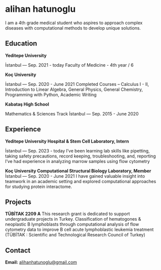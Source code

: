 # alihan hatunoglu

I am a 4th grade medical student who aspires to approach complex diseases with computational methods to develop unique solutions.

## Education

**Yeditepe University**
  
  İstanbul — Sep. 2021 - today
  Faculty of Medicine - 4th year / 6
    
**Koç University** 
  
  İstanbul — Sep. 2020 - June 2021
  Completed Courses – Calculus I - II, Introduction to Linear Algebra, General Physics, General Chemistry, Programming with Python, Academic Writing
  
**Kabataş High School** 
  
  Mathematics & Sciences Track
  İstanbul — Sep. 2015 - June 2020

## Experience

**Yeditepe University Hospital & Stem Cell Laboratory, Intern**
  
  İstanbul — Sep. 2023 - today
  I’ve been learning lab skills like pipetting, taking safety precautions, record keeping, troubleshooting, and, reporting
  I’ve had experience in analyzing marrow samples using flow cytometry
    
**Koç University Computational Structural Biology Laboratory, Member**
  İstanbul — Sep. 2020 - June 2021
  I have gained valuable insight into teamwork in an academic setting and explored computational approaches for studying protein interactome.

## Projects

**TÜBİTAK 2209 A**
  This research grant is dedicated to support undergraduate projects in Turkey.
  Classification of hematogones & neoplastic B lymphoblasts through computational analysis of flow cytometry data to improve B cell acute lymphoblastic leukemia treatment
  (TÜBİTAK : Scientific and Technological Research Council of Turkey)

## Contact
  **Email:** alihanhatunoglu@gmail.com
